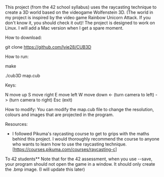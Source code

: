 This project (from the 42 school syllabus) uses the raycasting technique to create a 3D world based on the videogame Wolfenstein 3D. 
(The world in my project is inspired by the video game Rainbow Unicorn Attack. If you don't know it, you should check it out)!
The project is designed to work on Linux. I will add a Mac version when I get a spare moment.

How to download:

git clone https://github.com/lyie28/CUB3D

How to run:

make

./cub3D map.cub

Keys:

N move up
S move right
E move left
W move down
<- (turn camera to left)
-> (turn camera to right)
Esc (exit)

How to modify:
You can modify the map.cub file to change the resolution, colours and images that are projected in the program.

Resources:
- I followed Pikuma's raycasting course to get to grips with the maths behind this project.
I would thoroughly recommend the course to anyone who wants to learn how to use the raycasting technique. [https://courses.pikuma.com/courses/raycasting-c]

To 42 students**
Note that for the 42 assessment, when you use --save, your program should not open the game in a window. It should only create the .bmp image. (I will update this later)
